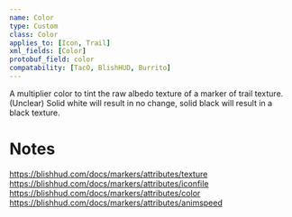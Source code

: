 ```yaml
---
name: Color
type: Custom
class: Color
applies_to: [Icon, Trail]
xml_fields: [Color]
protobuf_field: color
compatability: [TacO, BlishHUD, Burrito]
---
```

A multiplier color to tint the raw albedo texture of a marker of trail texture. (Unclear) Solid white will result in no change, solid black will result in a black texture.

Notes
=====
https://blishhud.com/docs/markers/attributes/texture
https://blishhud.com/docs/markers/attributes/iconfile
https://blishhud.com/docs/markers/attributes/color
https://blishhud.com/docs/markers/attributes/animspeed
